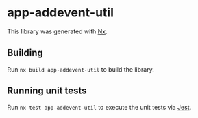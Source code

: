 # app-addevent-util

This library was generated with [Nx](https://nx.dev).

## Building

Run `nx build app-addevent-util` to build the library.

## Running unit tests

Run `nx test app-addevent-util` to execute the unit tests via [Jest](https://jestjs.io).
